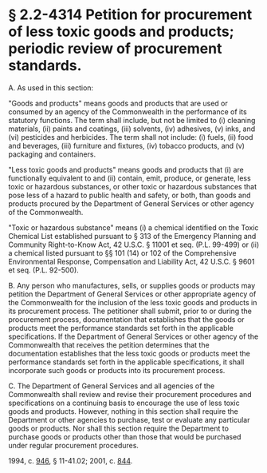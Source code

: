 # § 2.2-4314 Petition for procurement of less toxic goods and products; periodic review of procurement standards.

<p>A. As used in this section:</p><p>"Goods and products" means goods and products that are used or consumed by an agency of the Commonwealth in the performance of its statutory functions. The term shall include, but not be limited to (i) cleaning materials, (ii) paints and coatings, (iii) solvents, (iv) adhesives, (v) inks, and (vi) pesticides and herbicides. The term shall not include: (i) fuels, (ii) food and beverages, (iii) furniture and fixtures, (iv) tobacco products, and (v) packaging and containers.</p><p>"Less toxic goods and products" means goods and products that (i) are functionally equivalent to and (ii) contain, emit, produce, or generate, less toxic or hazardous substances, or other toxic or hazardous substances that pose less of a hazard to public health and safety, or both, than goods and products procured by the Department of General Services or other agency of the Commonwealth.</p><p>"Toxic or hazardous substance" means (i) a chemical identified on the Toxic Chemical List established pursuant to § 313 of the Emergency Planning and Community Right-to-Know Act, 42 U.S.C. § 11001 et seq. (P.L. 99-499) or (ii) a chemical listed pursuant to §§ 101 (14) or 102 of the Comprehensive Environmental Response, Compensation and Liability Act, 42 U.S.C. § 9601 et seq. (P.L. 92-500).</p><p>B. Any person who manufactures, sells, or supplies goods or products may petition the Department of General Services or other appropriate agency of the Commonwealth for the inclusion of the less toxic goods and products in its procurement process. The petitioner shall submit, prior to or during the procurement process, documentation that establishes that the goods or products meet the performance standards set forth in the applicable specifications. If the Department of General Services or other agency of the Commonwealth that receives the petition determines that the documentation establishes that the less toxic goods or products meet the performance standards set forth in the applicable specifications, it shall incorporate such goods or products into its procurement process.</p><p>C. The Department of General Services and all agencies of the Commonwealth shall review and revise their procurement procedures and specifications on a continuing basis to encourage the use of less toxic goods and products. However, nothing in this section shall require the Department or other agencies to purchase, test or evaluate any particular goods or products. Nor shall this section require the Department to purchase goods or products other than those that would be purchased under regular procurement procedures.</p><p>1994, c. <a href='http://lis.virginia.gov/cgi-bin/legp604.exe?941+ful+CHAP0946'>946</a>, § 11-41.02; 2001, c. <a href='http://lis.virginia.gov/cgi-bin/legp604.exe?011+ful+CHAP0844'>844</a>.</p>
